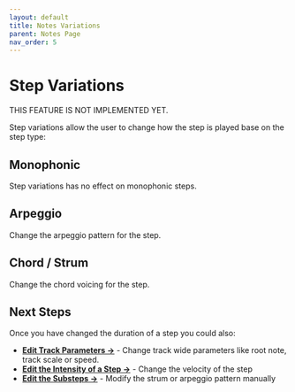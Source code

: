 ```yaml
---
layout: default
title: Notes Variations
parent: Notes Page
nav_order: 5
---
```


# Step Variations

THIS FEATURE IS NOT IMPLEMENTED YET.

Step variations allow the user to change how the step is played base on the step type:

## Monophonic

Step variations has no effect on monophonic steps.

## Arpeggio

Change the arpeggio pattern for the step.

## Chord / Strum

Change the chord voicing for the step.

## Next Steps

Once you have changed the duration of a step you could also:

- **[Edit Track Parameters →](../track-settings/index.html)** - Change track wide parameters like root note, track scale or speed.
- **[Edit the Intensity of a Step →](../notes-page/notes-selection.html)** - Change the velocity of the step
- **[Edit the Substeps →](../advance/timing.html)** - Modify the strum or arpeggio pattern manually
